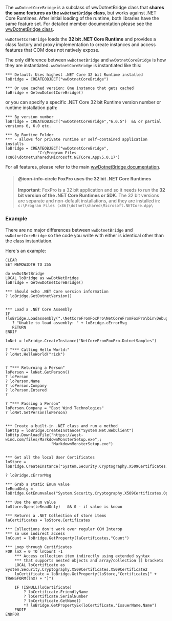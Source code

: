 ﻿The `wwDotnetCoreBridge` is a subclass of wwDotnetBridge class that **shares the same features as the `wwDotnetBridge` class**, but works against .NET Core Runtimes. After initial loading of the runtime, both libraries have the same feature set. For detailed member documentation please see the [wwDotnetBridge class](VFPS://Topic/_24N1CFW3A).

`wwDotnetCoreBridge` loads the **32 bit .NET Core Runtime** and provides a class factory and proxy implementation to create instances and access features that COM does not natively expose. 

The only difference between `wwDotnetBridge` and `wwDotnetCoreBridge` is how they are instantiated. `wwDotnetCoreBridge` is instantiated like this:

```foxpro
*** Default: Uses highest .NET Core 32 bit Runtime installed
loBridge = CREATEOBJECT("wwDotnetCoreBridge")

*** Or use cached version: One instance that gets cached
loBridge = GetwwDotnetCoreBridge()
```

or you can specify a specific .NET Core 32 bit Runtime version number or runtime installation path:

```foxpro
*** By version number
loBridge = CREATEOBJECT("wwDotnetCoreBridge","6.0.5")  && or partial versions 6, 6.0 etc.

*** By Runtime Folder 
*** - allows for private runtime or self-contained application installs
loBridge = CREATEOBJECT("wwDotnetCoreBridge",
              "C:\Program Files (x86)\dotnet\shared\Microsoft.NETCore.App\5.0.17")
```

For all features, please refer to the main [wwDotnetBridge documentation](VFPS://Topic/_24N1CFW3A).

> #### @icon-info-circle FoxPro uses the 32 bit .NET Core Runtimes
> **Important**: FoxPro is a 32 bit application and so it needs to run the **32 bit version of the .NET Core Runtimes or SDK**. The 32 bit versions are separate and non-default installations, and they are installed in:  
> `c:\Program Files (x86)\dotnet\shared\Microsoft.NETCore.App\`


### Example
There are no major differences between `wwDotnetBridge` and `wwDotnetCoreBridge` so the code you write with either is identical other than the class instantiation.

Here's an example:

```foxpro
CLEAR
SET MEMOWIDTH TO 255

do wwDotNetBridge
LOCAL loBridge as wwDotNetBridge
loBridge = GetwwDotnetCoreBridge()

*** Should echo .NET Core version information
? loBridge.GetDotnetVersion()


*** Load a .NET Core Assembly
IF !loBridge.Loadassembly(".\NetCoreFromFoxPro\NetCoreFromFoxPro\bin\Debug\netcoreapp3.0\NetCoreFromFoxPro.dll")
   ? "Unable to load assembly: " + loBridge.cErrorMsg
   RETURN
ENDIF

loNet = loBridge.CreateInstance("NetCoreFromFoxPro.DotnetSamples")

? "*** Calling Hello World:"
? loNet.HelloWorld("rick")


? "*** Returning a Person"
loPerson = loNet.GetPerson()
? loPerson
? loPerson.Name
? loPerson.Company
? loPerson.Entered
?

? "*** Passing a Person"
loPerson.Company = "East Wind Technologies"
? loNet.SetPerson(loPerson)


*** Create a built-in .NET class and run a method
loHttp = loBridge.CreateInstance("System.Net.WebClient")
loHttp.DownloadFile("https://west-wind.com/files/MarkdownMonsterSetup.exe",;
                    "MarkdownMonsterSetup.exe")


*** Get all the local User Certificates
loStore = loBridge.CreateInstance("System.Security.Cryptography.X509Certificates.X509Store")

? loBridge.cErrorMsg

*** Grab a static Enum value
leReadOnly = loBridge.GetEnumvalue("System.Security.Cryptography.X509Certificates.OpenFlags.ReadOnly")

*** Use the enum value
loStore.Open(leReadOnly)   && 0 - if value is known

*** Returns a .NET Collection of store items
laCertificates = loStore.Certificates

*** Collections don't work over regular COM Interop
*** so use indirect access
lnCount = loBridge.GetProperty(laCertificates,"Count")

*** Loop through Certificates
FOR lnX = 0 TO lnCount -1
	*** Access collection item indirectly using extended syntax
	*** that supports nested objects and array/collection [] brackets
	LOCAL loCertificate as System.Security.Cryptography.X509Certificates.X509Certificate2	
	loCertificate = loBridge.GetProperty(loStore,"Certificates[" + TRANSFORM(lnX) + "]")
			
	IF !ISNULL(loCertificate)
		? loCertificate.FriendlyName
		? loCertificate.SerialNumber
		? loCertificate.GetName()
		*? loBridge.GetPropertyEx(loCertificate,"IssuerName.Name")
	ENDIF
ENDFOR
```